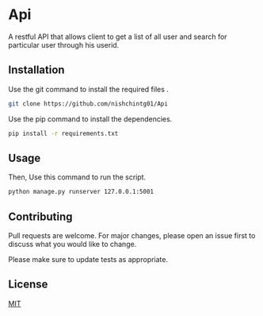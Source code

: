 # Api

A restful API that allows client to get a list of all user and search for particular user through his userid.


## Installation

Use the git command to install the required files .

```bash
git clone https://github.com/nishchintg01/Api
```

Use the pip command to install the dependencies.

```bash
pip install -r requirements.txt
```

## Usage


Then, Use this command to run the script.
```bash
python manage.py runserver 127.0.0.1:5001
```

## Contributing
Pull requests are welcome. For major changes, please open an issue first to discuss what you would like to change.

Please make sure to update tests as appropriate.

## License
[MIT](https://choosealicense.com/licenses/mit/)

  

